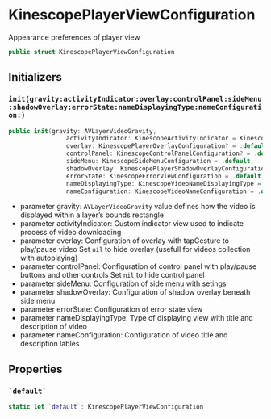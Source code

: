 # KinescopePlayerViewConfiguration

Appearance preferences of player view

``` swift
public struct KinescopePlayerViewConfiguration 
```

## Initializers

### `init(gravity:activityIndicator:overlay:controlPanel:sideMenu:shadowOverlay:errorState:nameDisplayingType:nameConfiguration:)`

``` swift
public init(gravity: AVLayerVideoGravity,
                activityIndicator: KinescopeActivityIndicator = KinescopeSpinner(frame: CGRect(x: 0, y: 0, width: 32, height: 32)),
                overlay: KinescopePlayerOverlayConfiguration? = .default,
                controlPanel: KinescopeControlPanelConfiguration? = .default,
                sideMenu: KinescopeSideMenuConfiguration = .default,
                shadowOverlay: KinescopePlayerShadowOverlayConfiguration? = .default,
                errorState: KinescopeErrorViewConfiguration = .default,
                nameDisplayingType: KinescopeVideoNameDisplayingType = .hidesWithOverlay,
                nameConfiguration: KinescopeVideoNameConfiguration = .default) 
```

  - parameter gravity: `AVLayerVideoGravity` value defines how the video is displayed within a layer’s bounds rectangle
  - parameter activityIndicator: Custom indicator view used to indicate process of video downloading
  - parameter overlay: Configuration of overlay with tapGesture to play/pause video
    Set `nil` to hide overlay (usefull for videos collection with autoplaying)
  - parameter controlPanel: Configuration of control panel with play/pause buttons and other controls
    Set `nil` to hide control panel
  - parameter sideMenu: Configuration of side menu with setings
  - parameter shadowOverlay: Configuration of shadow overlay beneath side menu
  - parameter errorState: Configuration of error state view
  - parameter nameDisplayingType: Type of displaying view with title and description of video
  - parameter nameConfiguration: Configuration of video title and description lables

## Properties

### `` `default` ``

``` swift
static let `default`: KinescopePlayerViewConfiguration 
```
